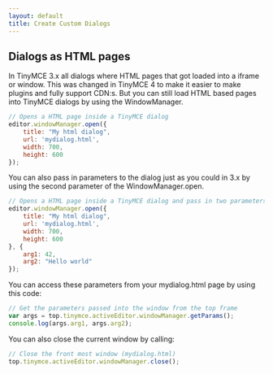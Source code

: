 ```yaml
---
layout: default
title: Create Custom Dialogs
---
```


## Dialogs as HTML pages

In TinyMCE 3.x all dialogs where HTML pages that got loaded into a iframe or window. This was changed in TinyMCE 4 to make it easier to make plugins and fully support CDN:s. But you can still load HTML based pages into TinyMCE dialogs by using the WindowManager.

```js
// Opens a HTML page inside a TinyMCE dialog
editor.windowManager.open({
    title: "My html dialog",
    url: 'mydialog.html',
    width: 700,
    height: 600
});
```

You can also pass in parameters to the dialog just as you could in 3.x by using the second parameter of the WindowManager.open.

```js
// Opens a HTML page inside a TinyMCE dialog and pass in two parameters
editor.windowManager.open({
    title: "My html dialog",
    url: 'mydialog.html',
    width: 700,
    height: 600
}, {
    arg1: 42,
    arg2: "Hello world"
});
```

You can access these parameters from your mydialog.html page by using this code:

```js
// Get the parameters passed into the window from the top frame
var args = top.tinymce.activeEditor.windowManager.getParams();
console.log(args.arg1, args.arg2);
```

You can also close the current window by calling:

```js
// Close the front most window (mydialog.html)
top.tinymce.activeEditor.windowManager.close();
```
